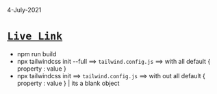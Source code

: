 4-July-2021

# [`Live Link`](https://taiseen.github.io/basic-tailwind-css-nn/public/index.html)

* npm run build
* npx tailwindcss init --full ==> `tailwind.config.js` ==> with all default { property : value }
* npx tailwindcss init ==> `tailwind.config.js` ==> with out all default { property : value } | its a blank object
